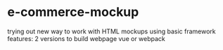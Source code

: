 # e-commerce-mockup

trying out new way to work with HTML mockups using basic framework features:
2 versions to build webpage
  vue or webpack
